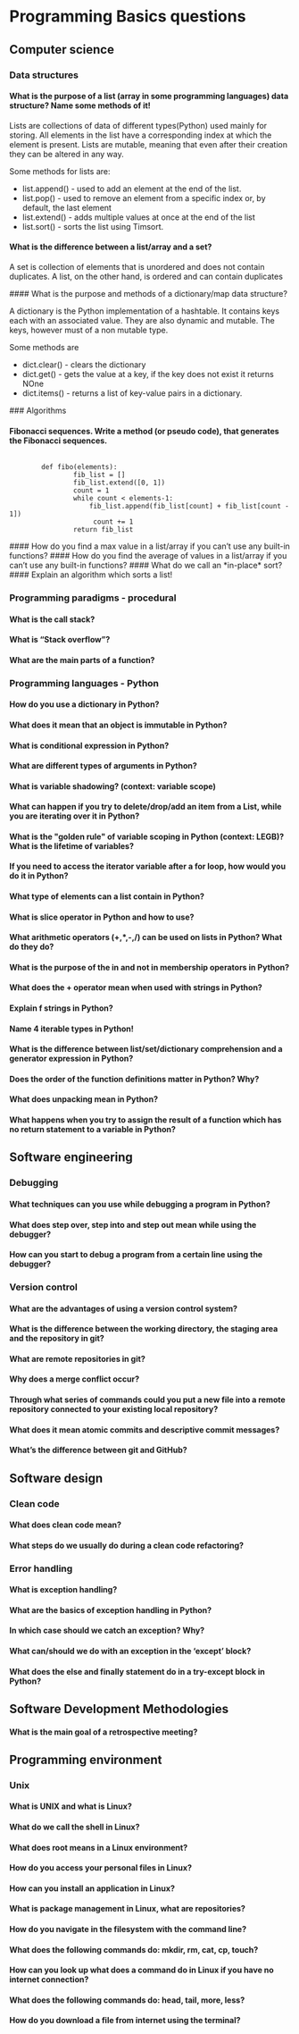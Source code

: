 # Programming Basics questions

## Computer science

### Data structures

#### What is the purpose of a list (array in some programming languages) data structure? Name some methods of it!
<p>
 Lists are collections of data of different types(Python) used mainly for storing. All elements in the list have a corresponding
index at which the element is present. Lists are mutable, meaning that even after their creation they can be altered in any way.
</p>

<p>
 Some methods for lists are:
<ul>
<li>
list.append() - used to add an element at the end of the list.
</li>
<li>
list.pop() - used to remove an element from a specific index or, by default, the last element
</li>
<li>
list.extend() - adds multiple values at once at the end of the list
</li>
<li>
list.sort() - sorts the list using Timsort.
</li>
</ul>	
</p>

#### What is the difference between a list/array and a set?
<p>
A set is collection of elements that is unordered and does not contain duplicates. A list, on the other hand, is ordered and can
contain duplicates 
</p>
#### What is the purpose and methods of a dictionary/map data structure?
<p>
A dictionary is the Python implementation of a hashtable. It contains keys each with an associated value. They are also dynamic and
mutable. The keys, however must of a non mutable type.
</p>
<p>
Some methods are
<ul>
<li>
dict.clear() - clears the dictionary
</li>
<li>
dict.get() - gets the value at a key, if the key does not exist it returns NOne
</li>
<li>
dict.items() - returns a list of key-value pairs in a dictionary.
</li>
</ul>
</p>
### Algorithms

#### Fibonacci sequences. Write a method (or pseudo code), that generates the Fibonacci sequences.
<p>
<code>
		def fibo(elements):
    			fib_list = []
    			fib_list.extend([0, 1])
    			count = 1
    			while count < elements-1:
        			fib_list.append(fib_list[count] + fib_list[count - 1])
       				 count += 1
    			return fib_list
</code>
</p>
#### How do you find a max value in a list/array if you can’t use any built-in functions?
#### How do you find the average of values in a list/array if you can’t use any built-in functions?
#### What do we call an *in-place* sort?
#### Explain an algorithm which sorts a list!

### Programming paradigms - procedural

#### What is the call stack?
#### What is “Stack overflow”?
#### What are the main parts of a function?

### Programming languages - Python  
#### How do you use a dictionary in Python?
#### What does it mean that an object is immutable in Python?
#### What is conditional expression in Python?
#### What are different types of arguments in Python?
#### What is variable shadowing? (context: variable scope)
#### What can happen if you try to delete/drop/add an item from a List, while you are iterating over it in Python?
#### What is the "golden rule" of variable scoping in Python (context: LEGB)? What is the lifetime of variables?
#### If you need to access the iterator variable after a for loop, how would you do it in Python?
#### What type of elements can a list contain in Python?
#### What is slice operator in Python and how to use?
#### What arithmetic operators (+,*,-,/) can be used on lists in Python? What do they do?
#### What is the purpose of the in and not in membership operators in Python?
#### What does the + operator mean when used with strings in Python?
#### Explain f strings in Python?
#### Name 4 iterable types in Python!
#### What is the difference between list/set/dictionary comprehension and a generator expression in Python?
#### Does the order of the function definitions matter in Python? Why?
#### What does unpacking mean in Python?
#### What happens when you try to assign the result of a function which has no return statement to a variable in Python?

## Software engineering

### Debugging

#### What techniques can you use while debugging a program in Python?
#### What does step over, step into and step out mean while using the debugger?
#### How can you start to debug a program from a certain line using the debugger?

### Version control

#### What are the advantages of using a version control system?
#### What is the difference between the working directory, the staging area and the repository in git?
#### What are remote repositories in git?
#### Why does a merge conflict occur?
#### Through what series of commands could you put a new file into a remote repository connected to your existing local repository?
#### What does it mean atomic commits and descriptive commit messages?
#### What’s the difference between git and GitHub?

## Software design

### Clean code

#### What does clean code mean?
#### What steps do we usually do during a clean code refactoring?

### Error handling

#### What is exception handling?
#### What are the basics of exception handling in Python?
#### In which case should we catch an exception? Why?
#### What can/should we do with an exception in the ‘except’ block?
#### What does the else and finally statement do in a try-except block in Python?

## Software Development Methodologies

#### What is the main goal of a retrospective meeting?

## Programming environment

### Unix

#### What is UNIX and what is Linux?
#### What do we call the shell in Linux?
#### What does root means in a Linux environment?
#### How do you access your personal files in Linux?
#### How can you install an application in Linux?
#### What is package management in Linux, what are repositories?
#### How do you navigate in the filesystem with the command line?
#### What does the following commands do: mkdir, rm, cat, cp, touch?
#### How can you look up what does a command do in Linux if you have no internet connection?
#### What does the following commands do: head, tail, more, less?
#### How do you download a file from internet using the terminal?
